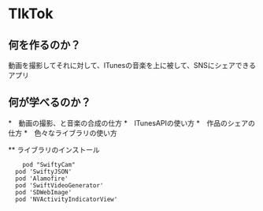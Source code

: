 # TIkTok

## 何を作るのか？
動画を撮影してそれに対して、ITunesの音楽を上に被して、SNSにシェアできるアプリ

## 何が学べるのか？
*　動画の撮影、と音楽の合成の仕方
*　ITunesAPIの使い方
*　作品のシェアの仕方
*　色々なライブラリの使い方

** ライブラリのインストール
```
	pod "SwiftyCam"
  pod 'SwiftyJSON'
  pod 'Alamofire'
  pod 'SwiftVideoGenerator'
  pod 'SDWebImage'
  pod 'NVActivityIndicatorView'
```
